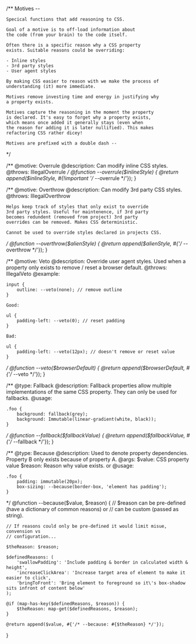 /**
    Motives --

    Specical functions that add reasoning to CSS.

    Goal of a motive is to off-load information about
    the code (from your brain) to the code itself.

    Often there is a specific reason why a CSS property
    exists. Suitable reasons could be overriding:

    - Inline styles
    - 3rd party styles
    - User agent styles

    By making CSS easier to reason with we make the process of
    understanding (it) more immediate.

    Motives remove investing time and energy in justifying why
    a property exists.

    Motives capture the reasoning in the moment the property
    is declared. It's easy to forget why a property exists,
    which means once added it generally stays (even when
    the reason for adding it is later nullified). This makes
    refactoring CSS rather dicey!

    Motives are prefixed with a double dash --

*/

/**
    @motive: Overrule
    @description: Can modify inline CSS styles.
    @throws: IllegalOverrule
*/
@function --overrule($inlineStyle) {
    @return append($inlineStyle, #{!important '/* --overrule */'});
}

/**
    @motive: Overthrow
    @description: Can modify 3rd party CSS styles.
    @throws: IllegalOverthrow

    Helps keep track of styles that only exist to override
    3rd party styles. Useful for maintenence, if 3rd party
    becomes redundent (removed from project) 3rd party
    overrides can be removed. Makes CSS deterministic.

    Cannot be used to override styles declared in projects CSS.
*/
@function --overthrow($alienStyle) {
    @return append($alienStyle, #{'/* --overthrow */'});
}

/**
    @motive: Veto
    @description: Override user agent styles. Used when
    a property only exists to remove / reset a browser
    default.
    @throws: IllegalVeto
    @example:

    input {
        outline: --veto(none); // remove outline
    }

    Good:

    ul {
        padding-left: --veto(0); // reset padding
    }

    Bad:

    ul {
        padding-left: --veto(12px); // doesn't remove or reset value
    }
*/
@function --veto($browserDefault) {
    @return append($browserDefault, #{'/* --veto */'});
}

/**
    @type: Fallback
    @description: Fallback properties allow multiple implementations
    of the same CSS property. They can only be used for fallbacks.
    @usage:

    .foo {
        background: fallback(grey);
        background: Immutable(linear-gradient(white, black));
    }

*/
@function --fallback($fallbackValue) {
    @return append($fallbackValue, #{'/* --fallback */'});
}

/**
    @type: Because
    @description: Used to denote property dependencies. Property B
    only exists because of property A.
    @args:
        $value: CSS property value
        $reason: Reason why value exists. <map key> or <custom string>
    @usage:

    .foo {
        padding: immutable(20px);
        box-sizing: --because(border-box, 'element has padding');
    }

*/
@function --because($value, $reason) {
    // $reason can be pre-defined (have a dictionary of common reasons) or
    // can be custom (passed as string).

    // If reasons could only be pre-defined it would limit misue, convension vs
    // configuration...

    $theReason: $reason;

    $definedReasons: (
        'swallowPadding': 'Include padding & border in calculated width & height',
        'increaseClickArea': 'Increase target area of element to make it easier to click',
        'bringToFront': 'Bring element to foreground so it\'s box-shadow sits infront of content below'
    );

    @if (map-has-key($definedReasons, $reason)) {
        $theReason: map-get($definedReasons, $reason);
    }

    @return append($value, #{'/* --because: #{$theReason} */'});
}
